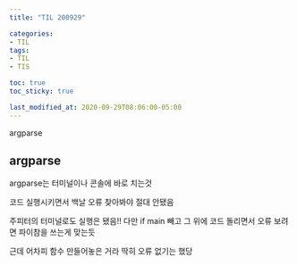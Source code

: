 ```yaml
---
title: "TIL 200929"

categories:
- TIL
tags:
- TIL
- TIS

toc: true
toc_sticky: true

last_modified_at: 2020-09-29T08:06:00-05:00
---
```

argparse

## argparse

argparse는 터미널이나 콘솔에 바로 치는것

코드 실행시키면서 백날 오류 찾아봐야 절대 안됐음

주피터의 터미널로도 실행은 됐음!! 다만 if main 빼고 그 위에 코드 돌리면서 오류 보려면 파이참을 쓰는게 맞는듯

근데 어차피 함수 만들어놓은 거라 딱히 오류 없기는 했당
